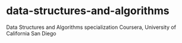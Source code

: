 # data-structures-and-algorithms
Data Structures and Algorithms specialization Coursera, University of California San Diego
